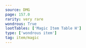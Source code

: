 ```yaml
---
source: DMG
page: 157.0
rarity: very rare
wondrous: True
lootTables: ['Magic Item Table H']
type: ['wondrous item']
tag: item/magic
---
```



